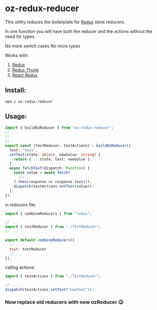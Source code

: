 # oz-redux-reducer

This utility reduces the boilerplate for [Redux](https://redux.js.org/ "Official site") store reducers.

In one function you will have both the reducer and the actions without the need for types.

No more switch cases
No more types

Works with:

1. [Redux](https://redux.js.org/ "Official site")
1. [Redux Thunk](https://www.npmjs.com/package/redux-thunk "npm")
1. [React Redux](https://www.npmjs.com/package/react-redux "npm")

## Install:

```
npm i oz-redux-reducer
```

## Usage:

```ts
import { buildOzReducer } from "oz-redux-reducer";
// .
// .
// .
export const [testReducer, testActions] = buildOzReducer({
  text: "test",
  setText(state: object, newValue: string) {
    return { ...state, text: newValue };
  },
  async fetchText(dispatch: Function) {
    const value = await fetch(
      ///...
    ).then(response => response.text());
    dispatch(testActions.setText(value));
  };
});
```

in reducers file:

```js
import { combineReducers } from "redux";

// ...
import { testReducer } from "./TestReducer";
// ...

export default combineReducers({
  // ...
  test: testReducer
  // ...
});
```

calling actions:

```js
import { testActions } from "./TestReducer";

// ...
dispatch(testActions.setText("newText"));
```

### Now replace old reducers with new ozReducer 😉
